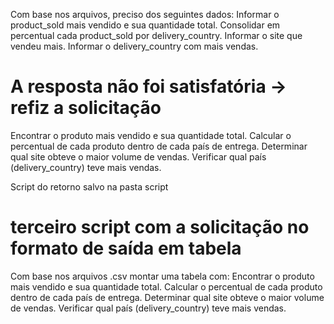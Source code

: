 Com base nos arquivos, preciso dos seguintes dados:
Informar o product_sold mais vendido e sua quantidade total.
Consolidar em percentual cada product_sold por delivery_country.
Informar o site que vendeu mais.
Informar o delivery_country com mais vendas.


# A resposta não foi satisfatória -> refiz a solicitação


Encontrar o produto mais vendido e sua quantidade total.
Calcular o percentual de cada produto dentro de cada país de entrega.
Determinar qual site obteve o maior volume de vendas.
Verificar qual país (delivery_country) teve mais vendas.

Script do retorno salvo na pasta script

# terceiro script com a solicitação no formato de saída em tabela

Com base nos arquivos .csv montar uma tabela com:
Encontrar o produto mais vendido e sua quantidade total.
Calcular o percentual de cada produto dentro de cada país de entrega.
Determinar qual site obteve o maior volume de vendas.
Verificar qual país (delivery_country) teve mais vendas.


